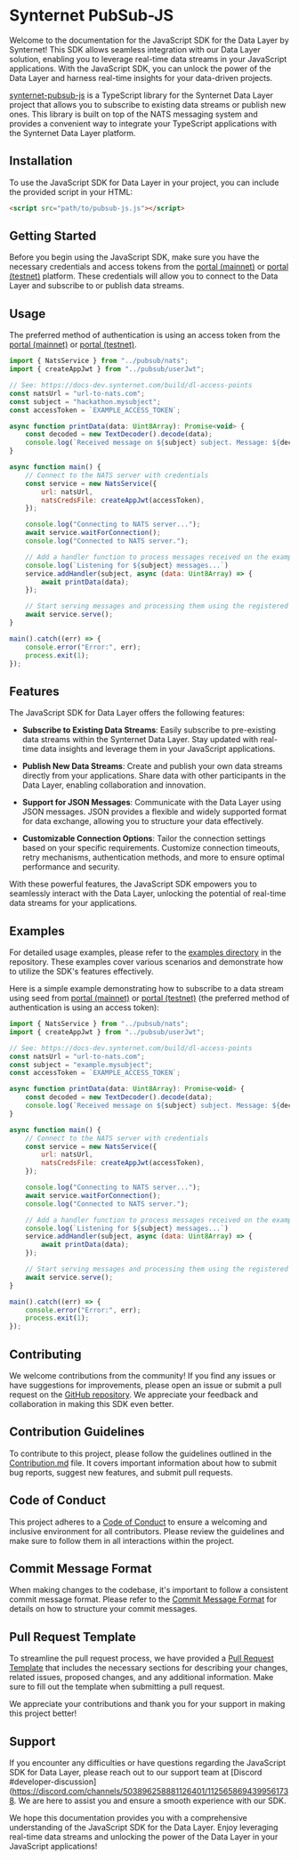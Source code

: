 # Synternet PubSub-JS

Welcome to the documentation for the JavaScript SDK for the Data Layer by Synternet! This SDK allows seamless integration with our Data Layer solution, enabling you to leverage real-time data streams in your JavaScript applications. With the JavaScript SDK, you can unlock the power of the Data Layer and harness real-time insights for your data-driven projects.

[synternet-pubsub-js](https://github.com/Synternet/pubsub-js) is a TypeScript library for the Synternet Data Layer project that allows you to subscribe to existing data streams or publish new ones. This library is built on top of the NATS messaging system and provides a convenient way to integrate your TypeScript applications with the Synternet Data Layer platform.

## Installation

To use the JavaScript SDK for Data Layer in your project, you can include the provided script in your HTML:

```html
<script src="path/to/pubsub-js.js"></script>
```

## Getting Started

Before you begin using the JavaScript SDK, make sure you have the necessary credentials and access tokens from the [portal (mainnet)](https://portal.synternet.com/) or [portal (testnet)](https://portal-testnet.synternet.com/) platform. These credentials will allow you to connect to the Data Layer and subscribe to or publish data streams.

## Usage
The preferred method of authentication is using an access token from the [portal (mainnet)](https://portal.synternet.com/) or [portal (testnet)](https://portal-testnet.synternet.com/).

```JavaScript
import { NatsService } from "../pubsub/nats";
import { createAppJwt } from "../pubsub/userJwt";

// See: https://docs-dev.synternet.com/build/dl-access-points
const natsUrl = "url-to-nats.com";
const subject = "hackathon.mysubject";
const accessToken = `EXAMPLE_ACCESS_TOKEN`;

async function printData(data: Uint8Array): Promise<void> {
    const decoded = new TextDecoder().decode(data);
    console.log(`Received message on ${subject} subject. Message: ${decoded}`);
}

async function main() {
    // Connect to the NATS server with credentials
    const service = new NatsService({
        url: natsUrl,
        natsCredsFile: createAppJwt(accessToken),
    });

    console.log("Connecting to NATS server...");
    await service.waitForConnection();
    console.log("Connected to NATS server.");

    // Add a handler function to process messages received on the exampleSubscribeSubject
    console.log(`Listening for ${subject} messages...`)
    service.addHandler(subject, async (data: Uint8Array) => {
        await printData(data);
    });

    // Start serving messages and processing them using the registered handler function
    await service.serve();
}

main().catch((err) => {
    console.error("Error:", err);
    process.exit(1);
});
```

## Features

The JavaScript SDK for Data Layer offers the following features:

- **Subscribe to Existing Data Streams**: Easily subscribe to pre-existing data streams within the Synternet Data Layer. Stay updated with real-time data insights and leverage them in your JavaScript applications.

- **Publish New Data Streams**: Create and publish your own data streams directly from your applications. Share data with other participants in the Data Layer, enabling collaboration and innovation.

- **Support for JSON Messages**: Communicate with the Data Layer using JSON messages. JSON provides a flexible and widely supported format for data exchange, allowing you to structure your data effectively.

- **Customizable Connection Options**: Tailor the connection settings based on your specific requirements. Customize connection timeouts, retry mechanisms, authentication methods, and more to ensure optimal performance and security.

With these powerful features, the JavaScript SDK empowers you to seamlessly interact with the Data Layer, unlocking the potential of real-time data streams for your applications.

## Examples

For detailed usage examples, please refer to the [examples directory](https://github.com/Synternet/pubsub-js/examples) in the repository. These examples cover various scenarios and demonstrate how to utilize the SDK's features effectively.

Here is a simple example demonstrating how to subscribe to a data stream using seed from [portal (mainnet)](https://portal.synternet.com/) or [portal (testnet)](https://portal-testnet.synternet.com/) (the preferred method of authentication is using an access token):

```JavaScript
import { NatsService } from "../pubsub/nats";
import { createAppJwt } from "../pubsub/userJwt";

// See: https://docs-dev.synternet.com/build/dl-access-points
const natsUrl = "url-to-nats.com";
const subject = "example.mysubject";
const accessToken = `EXAMPLE_ACCESS_TOKEN`;

async function printData(data: Uint8Array): Promise<void> {
    const decoded = new TextDecoder().decode(data);
    console.log(`Received message on ${subject} subject. Message: ${decoded}`);
}

async function main() {
    // Connect to the NATS server with credentials
    const service = new NatsService({
        url: natsUrl,
        natsCredsFile: createAppJwt(accessToken),
    });

    console.log("Connecting to NATS server...");
    await service.waitForConnection();
    console.log("Connected to NATS server.");

    // Add a handler function to process messages received on the exampleSubscribeSubject
    console.log(`Listening for ${subject} messages...`)
    service.addHandler(subject, async (data: Uint8Array) => {
        await printData(data);
    });

    // Start serving messages and processing them using the registered handler function
    await service.serve();
}

main().catch((err) => {
    console.error("Error:", err);
    process.exit(1);
});
```

## Contributing

We welcome contributions from the community! If you find any issues or have suggestions for improvements, please open an issue or submit a pull request on the [GitHub repository](https://github.com/Synternet/pubsub-js). We appreciate your feedback and collaboration in making this SDK even better.

## Contribution Guidelines

To contribute to this project, please follow the guidelines outlined in the [Contribution.md](CONTRIBUTING.md) file. It covers important information about how to submit bug reports, suggest new features, and submit pull requests.

## Code of Conduct
This project adheres to a [Code of Conduct](CODE_OF_CONDUCT.md) to ensure a welcoming and inclusive environment for all contributors. Please review the guidelines and make sure to follow them in all interactions within the project.

## Commit Message Format
When making changes to the codebase, it's important to follow a consistent commit message format. Please refer to the [Commit Message Format](commit-template.md) for details on how to structure your commit messages.

## Pull Request Template
To streamline the pull request process, we have provided a [Pull Request Template](pull-request-template.md) that includes the necessary sections for describing your changes, related issues, proposed changes, and any additional information. Make sure to fill out the template when submitting a pull request.

We appreciate your contributions and thank you for your support in making this project better!

## Support

If you encounter any difficulties or have questions regarding the JavaScript SDK for Data  Layer, please reach out to our support team at [Discord #developer-discussion](https://discord.com/channels/503896258881126401/1125658694399561738. We are here to assist you and ensure a smooth experience with our SDK.

We hope this documentation provides you with a comprehensive understanding of the JavaScript SDK for the Data  Layer. Enjoy leveraging real-time data streams and unlocking the power of the Data  Layer in your JavaScript applications!

